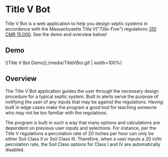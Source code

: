 # Title V Bot

Title V Bot is a web application to help you design septic systems in accordance with the Massachusetts Title V("Title-Five") regulations [310 CMR 15.000](https://www.mass.gov/doc/310-cmr-15000-title-5-of-the-state-environmental-code/download). See the demo and overview below!

## Demo

![Title V Bot Demo](./media/TitleVBot.gif | width=100%)

## Overview

The Title V Bot application guides the user through the necessary design procedure for a typical septic system. Built in alerts serve the purpose of notifying the user of any inputs that may be against the regulations. Having built in edge cases make the program a good tool for teaching someone who may not be too familiar with the regulations.

The program is built in such a way that many options and calculations are dependent on previous user inputs and selections. For instance, per the Title V regulations a percolation rate of 20 inches per hour can only be either Soil Class II or Soil Class III. Therefore, when a user inputs a 20 in/hr percolation rate, the Soil Class options for Class I and IV are automatically disabled.


